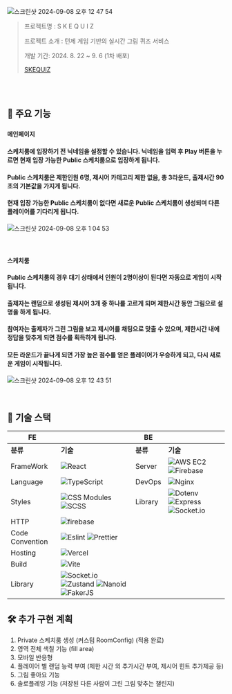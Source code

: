 ![스크린샷 2024-09-08 오후 12 47 54](https://github.com/user-attachments/assets/9894e24e-bb7a-43ff-8ce9-04bfdea4bb7b)



> 프로젝트명 : S K E Q U I Z
>
> 프로젝트 소개 : 턴제 게임 기반의 실시간 그림 퀴즈 서비스
>
> 개발 기간: 2024. 8. 22 ~ 9. 6 (1차 배포)
>
> [SKEQUIZ](https://skequiz.netlify.app/)

<br />
<br />

## 🎯 주요 기능

### `메인페이지`
#### 스케치룸에 입장하기 전 닉네임을 설정할 수 있습니다. 닉네임을 입력 후 Play 버튼을 누르면 현재 입장 가능한 Public 스케치룸으로 입장하게 됩니다.
#### Public 스케치룸은 제한인원 6명, 제시어 카테고리 제한 없음, 총 3라운드, 출제시간 90초의 기본값을 가지게 됩니다.
#### 현재 입장 가능한 Public 스케치룸이 없다면 새로운 Public 스케치룸이 생성되며 다른 플레이어를 기다리게 됩니다.

![스크린샷 2024-09-08 오후 1 04 53](https://github.com/user-attachments/assets/10ef7e40-d4cd-432a-aea3-02a5242176f0)



<br />

### `스케치룸`
#### Public 스케치룸의 경우 대기 상태에서 인원이 2명이상이 된다면 자동으로 게임이 시작됩니다. 
#### 출제자는 랜덤으로 생성된 제시어 3개 중 하나를 고르게 되며 제한시간 동안 그림으로 설명을 하게 됩니다.
#### 참여자는 출제자가 그린 그림을 보고 제시어를 채팅으로 맞출 수 있으며, 제한시간 내에 정답을 맞추게 되면 점수를 획득하게 됩니다.
#### 모든 라운드가 끝나게 되면 가장 높은 점수를 얻은 플레이어가 우승하게 되고, 다시 새로운 게임이 시작됩니다.

![스크린샷 2024-09-08 오후 12 43 51](https://github.com/user-attachments/assets/bbeee593-b68f-48d5-afe1-b0ab9ad0ef28)

<br />


## 🧰 기술 스택


| **FE**    |           | **BE**    |           |
|-----------|-----------|-----------|-----------|
| **분류**  | **기술**  | **분류**  | **기술**  |
| FrameWork | ![React](https://img.shields.io/badge/React-61DAFB?style=for-the-badge&logo=react&logoColor=ffffff) | Server    | ![AWS EC2](https://img.shields.io/badge/AWS%20EC2-FF9900?style=for-the-badge&logo=amazonaws&logoColor=ffffff)  ![Firebase](https://img.shields.io/badge/Firebase-DD2C00?style=for-the-badge&logo=firebase&logoColor=ffffff)|
| Language  | ![TypeScript](https://img.shields.io/badge/typescript-3178C6?style=for-the-badge&logo=typescript&logoColor=ffffff) | DevOps | ![Nginx](https://img.shields.io/badge/Nginx-009639?style=for-the-badge&logo=nginx&logoColor=ffffff) |
| Styles    | ![CSS Modules](https://img.shields.io/badge/CSS%20Modules-4B32C3?style=for-the-badge&logo=CSSModules&logoColor=white) ![SCSS](https://img.shields.io/badge/SCSS-cc6699?style=for-the-badge&logo=Sass&logoColor=white) | Library | ![Dotenv](https://img.shields.io/badge/dotenv-0F9D58?style=for-the-badge&logoColor=ffffff) ![Express](https://img.shields.io/badge/express-000000?style=for-the-badge&logo=express&logoColor=ffffff) ![Socket.io](https://img.shields.io/badge/socket.io-010101?style=for-the-badge&logo=socketio&logoColor=ffffff) |
| HTTP      | <img src="https://img.shields.io/badge/Firebase-DD2C00?style=for-the-badge&logo=firebase&logoColor=ffffff" alt='firebase'> |           |           |
| Code Convention | ![Eslint](https://img.shields.io/badge/Eslint-4B32C3?style=for-the-badge&logo=Eslint&logoColor=white) ![Prettier](https://img.shields.io/badge/Prettier-F7B93E?style=for-the-badge&logo=Prettier&logoColor=white) |           |           |
| Hosting   | ![Vercel](https://img.shields.io/badge/Vercel-000000?style=for-the-badge&logo=Vercel&logoColor=white) |           |           |
| Build     | ![Vite](https://img.shields.io/badge/Vite-646CFF?style=for-the-badge&logo=vite&logoColor=ffffff) |           |           |
| Library   | ![Socket.io](https://img.shields.io/badge/socket.io-010101?style=for-the-badge&logo=socketio&logoColor=ffffff) ![Zustand](https://img.shields.io/badge/Zustand-F0BA47?style=for-the-badge&logoColor=ffffff) ![Nanoid](https://img.shields.io/badge/nanoid-03C75A?style=for-the-badge&logoColor=ffffff) ![FakerJS](https://img.shields.io/badge/fakerJS-F7DF1E?style=for-the-badge&logoColor=ffffff) |           |           |


## 🛠️ 추가 구현 계획

1. Private 스케치룸 생성 (커스텀 RoomConfig) (적용 완료)
2. 영역 전체 색칠 기능 (fill area)
3. 모바일 반응형
4. 플레이어 별 랜덤 능력 부여 (제한 시간 외 추가시간 부여, 제시어 힌트 추가제공 등)
5. 그림 좋아요 기능
6. 솔로플레잉 기능 (저장된 다른 사람이 그린 그림 맞추는 챌린지)





